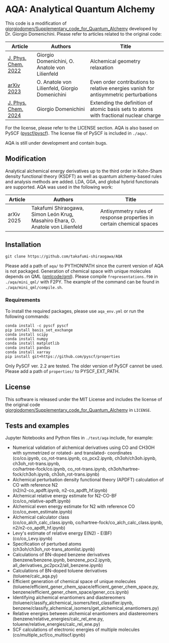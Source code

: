 # AQA: Analytical Quantum Alchemy
This code is a modification of [giorgiodomen/Supplementary_code_for_Quantum_Alchemy](https://github.com/giorgiodomen/Supplementary_code_for_Quantum_Alchemy)
developed by Dr. Giorgio Domenichini. Please refer to articles related to the original code:

Article | Authors | Title
--------|---------|--------
[J. Phys. Chem. 2022](https://aip.scitation.org/doi/10.1063/5.0085817) | Giorgio Domenichini, O. Anatole von Lilienfeld | Alchemical geometry relaxation
[arXiv 2023](https://doi.org/10.48550/arXiv.2306.16409) | O. Anatole von Lilienfeld, Giorgio Domenichini | Even order contributions to relative energies vanish for antisymmetric perturbations
[J. Phys. Chem. 2024](https://doi.org/10.1063/5.0196383) | Giorgio Domenichini | Extending the definition of atomic basis sets to atoms with fractional nuclear charge

For the license, please refer to the LICENSE section.
AQA is also based on PySCF ([pyscf/pyscf](https://github.com/pyscf/pyscf)).
The license file of PySCF is included in `./aqa/`.

AQA is still under development and contain bugs.


## Modification
Analytical alchemical energy derivatives up to the third order in Kohn-Sham density
functional theory (KSDFT) as well as quantum alchemy-based rules and analysis methods
are added.
LDA, GGA, and global hybrid functionals are supported.
AQA was used in the following work:

Article | Authors | Title
--------|---------|--------
arXiv 2025 | Takafumi Shiraogawa, Simon León Krug, Masahiro Ehara, O. Anatole von Lilienfeld | Antisymmetry rules of response properties in certain chemical spaces


## Installation
```
git clone https://github.com/takafumi-shiraogawa/AQA
```
Please add a path of `aqa/` to PYTHONPATH since the current version of AQA
is not packaged.
Generation of chemical space with unique molecules depends on QML ([qmlcode/qml](https://github.com/qmlcode/qml)).
Please compile `frepresentations.f90` in `./aqa/mini_qml/` with F2PY.
The example of the command can be found in `./aqa/mini_qml/compile.sh`.

### Requirements
To install the required packages, please use `aqa_env.yml` or run the following commands:
```
conda install -c pyscf pyscf  
pip install basis_set_exchange  
conda install scipy  
conda install numpy  
conda install matplotlib  
conda install pandas  
conda install xarray  
pip install git+https://github.com/pyscf/properties  
```
Only PySCF ver. 2.2 are tested. The older version of PySCF cannot be used.
Please add a path of `properties/` to PYSCF_EXT_PATH.


## License
This software is released under the MIT License and includes the license of the original code
[giorgiodomen/Supplementary_code_for_Quantum_Alchemy](https://github.com/giorgiodomen/Supplementary_code_for_Quantum_Alchemy)
in `LICENSE`.


## Tests and examples
Jupyter Notebooks and Python files in `./test/aqa` include, for example:
- Numerical validation of alchemical derivatives using CO and CH3OH with symmetrized or rotated- and translated- coordinates  
  (co/co.ipynb, co_rot-trans.ipynb, co_pcx2.ipynb, ch3oh/ch3oh.ipynb, ch3oh_rot-trans.ipynb,  
  co/hartree-fock/co.ipynb, co_rot-trans.ipynb, ch3oh/hartree-fock/ch3oh.ipynb, ch3oh_rot-trans.ipynb)
- Alchemical perturbation density functional theory (APDFT) calculation of CO with reference N2  
  (n2/n2-co_apdft.ipynb, n2-co_apdft_hf.ipynb)
- Alchemical relative energy estimate for N2-CO-BF  
  (co/co_relative-apdft.ipynb)
- Alchemical even energy estimate for N2 with reference CO  
  (co/co_even_estimate.ipynb)
- Alchemical calculator class  
  (co/co_alch_calc_class.ipynb, co/hartree-fock/co_alch_calc_class.ipynb, n2/n2-co_apdft_hf.ipynb)
- Levy's estimate of relative energy E(N2) - E(BF)  
  (co/co_Levy.ipynb)
- Specification of perturbed atoms  
  (ch3oh/ch3oh_rot-trans_atomlist.ipynb)
- Calculations of BN-doped benzene derivatives  
  (benzene/benzene.ipynb, benzene_pcx2.ipynb, all_derivatives_pc2pcx2/all_benzene.ipynb)
- Calculations of BN-doped toluene derivatives  
  (toluene/calc_aqa.py)
- Efficient generation of chemical space of unique molecules  
  (toluene/efficient_gener_chem_space/efficient_gener_chem_space.py, benzene/efficient_gener_chem_space/gener_ccs.ipynb)
- Identifying alchemical enantiomers and diastereomers  
  (toluene/classify_alchemical_isomers/test_classifier.ipynb, benzene/classify_alchemical_isomers/get_alchemical_enantiomers.py)
- Relative energies between alchemical enantiomers and diastereomers  
  (benzene/relative_energies/calc_rel_ene.py, toluene/relative_energies/calc_rel_ene.py)
- SCF calculations of electronic energies of multiple molecules  
  (co/multiple_scf/co_multiscf.ipynb)
